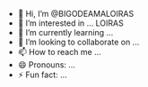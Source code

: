- 👋 Hi, I’m @BIGODEAMALOIRAS
- 👀 I’m interested in ... LOIRAS
- 🌱 I’m currently learning ...
- 💞️ I’m looking to collaborate on ...
- 📫 How to reach me ...
- 😄 Pronouns: ...
- ⚡ Fun fact: ...

<!---
BIGODEAMALOIRAS/BIGODEAMALOIRAS is a ✨ special ✨ repository because its `README.md` (this file) appears on your GitHub profile.
You can click the Preview link to take a look at your changes.
--->
